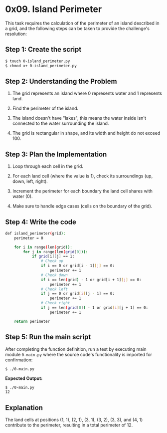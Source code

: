 # 0x09. Island Perimeter

This task requires the calculation of the perimeter of an island described in a grid, and the following steps can be taken to provide the challenge's resolution:

## Step 1: Create the script

```bash
$ touch 0-island_perimeter.py
$ chmod x+ 0-island_perimeter.py
```

## Step 2: Understanding the Problem

1. The grid represents an island where 0 represents water and 1 represents land.

2. Find the perimeter of the island.

3. The island doesn't have "lakes", this means the water inside isn't connected to the water surrounding the island.

4. The grid is rectangular in shape, and its width and height do not exceed 100.

## Step 3: Plan the Implementation

1. Loop through each cell in the grid.

2. For each land cell (where the value is 1), check its surroundings (up, down, left, right).

3. Increment the perimeter for each boundary the land cell shares with water (0).

4. Make sure to handle edge cases (cells on the boundary of the grid).

## Step 4: Write the code

```bash
def island_perimeter(grid):
    perimeter = 0

    for i in range(len(grid)):
        for j in range(len(grid[0])):
            if grid[i][j] == 1:
                # Check up
                if i == 0 or grid[i - 1][j] == 0:
                    perimeter += 1
                # Check down
                if i == len(grid) - 1 or grid[i + 1][j] == 0:
                    perimeter += 1
                # Check left
                if j == 0 or grid[i][j - 1] == 0:
                    perimeter += 1
                # Check right
                if j == len(grid[0]) - 1 or grid[i][j + 1] == 0:
                    perimeter += 1

    return perimeter
```

## Step 5: Run the main script

After completing the function definition, run a test by executing main module `0-main.py` where the source code's functionality is imported for confirmation:

```
$ ./0-main.py
```

**Expected Output:**

```bash
$ ./0-main.py
12
```

## Explanation

The land cells at positions (1, 1), (2, 1), (3, 1), (3, 2), (3, 3), and (4, 1) contribute to the perimeter, resulting in a total perimeter of 12.
